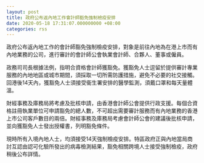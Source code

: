 ```yaml
---
layout: post
title: 政府公布返內地工作會計師豁免強制檢疫安排
date: 2020-05-18 17:31:07.000000000 +08:00
categories: rss
---
```


政府公布返內地工作的會計師豁免強制檢疫安排，對象是前往內地為在港上市而有內地業務的公司，進行審計的會計師公會執業會計師、合夥人、董事或僱員。

政務司司長根據法例，指明合資格會計師獲豁免。獲豁免人士逗留於提供審計專業服務的內地地區或城市期間，須採取一切所需防護措施，避免不必要的社交接觸。回港後14天內，獲豁免人士須接受衞生署安排的醫學監測，須戴口罩和每天量體溫。

財經事務及庫務局將考慮及批核申請，由香港會計師公會提供行政支援。每個合資格註冊執業單位可申請豁免的總人數，不可超出需要審計服務而有內地業務的香港上市公司客戶數目的兩倍。財經事務及庫務局考慮會計師公會的建議後批核申請，並向獲豁免人士發出授權書，列明豁免條件。
 
現時所有入境內地人士，均須接受14天強制檢疫安排。特區政府正與內地當局商討互認由認可化驗所發出的病毒檢測結果，豁免相關跨境人士接受強制檢疫，政府稍後公布詳情。
